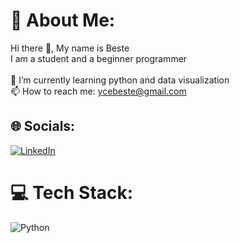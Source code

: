 # 💫 About Me:
Hi there 👋, My name is Beste<br>I am a student and a beginner programmer<br><br>🌱 I’m currently learning python and data visualization<br>📫 How to reach me: ycebeste@gmail.com


## 🌐 Socials:
[![LinkedIn](https://img.shields.io/badge/LinkedIn-%230077B5.svg?logo=linkedin&logoColor=white)](https://linkedin.com/in/beste-yüce-ab4178249/) 

# 💻 Tech Stack:
![Python](https://img.shields.io/badge/python-3670A0?style=for-the-badge&logo=python&logoColor=ffdd54)


<!-- Proudly created with GPRM ( https://gprm.itsvg.in ) -->
